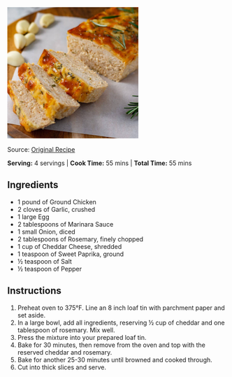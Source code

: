 <img src="/200%20Images/Cheesy%20Chicken%20Meatloaf.png" width="300" />

Source: [Original Recipe](https://www.myketokitchen.com/keto-recipes/keto-cheesy-chicken-meatloaf/)

**Serving:** 4 servings | **Cook Time:** 55 mins | **Total Time:** 55 mins

## Ingredients

- 1 pound of Ground Chicken
- 2 cloves of Garlic, crushed
- 1 large Egg
- 2 tablespoons of Marinara Sauce
- 1 small Onion, diced
- 2 tablespoons of Rosemary, finely chopped
- 1 cup of Cheddar Cheese, shredded
- 1 teaspoon of Sweet Paprika, ground
- ½ teaspoon of Salt
- ½ teaspoon of Pepper

## Instructions

1. Preheat oven to 375°F. Line an 8 inch loaf tin with parchment paper and set aside.
2. In a large bowl, add all ingredients, reserving ½ cup of cheddar and one tablespoon of rosemary. Mix well.
3. Press the mixture into your prepared loaf tin.
4. Bake for 30 minutes, then remove from the oven and top with the reserved cheddar and rosemary.
5. Bake for another 25-30 minutes until browned and cooked through.
6. Cut into thick slices and serve.